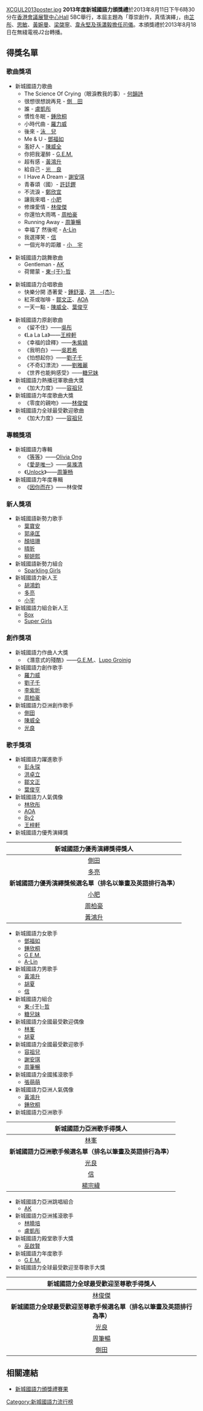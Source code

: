 [XCGUL2013poster.jpg](https://zh.wikipedia.org/wiki/File:XCGUL2013poster.jpg "fig:XCGUL2013poster.jpg")
**2013年度新城國語力頒獎禮**於2013年8月11日下午6時30分在[香港會議展覽中心Hall](../Page/香港會議展覽中心.md "wikilink")
5BC舉行，本屆主題為「尊崇創作，真情演繹」，由[芷彤](https://zh.wikipedia.org/wiki/芷彤 "wikilink")、[思敏](https://zh.wikipedia.org/wiki/思敏 "wikilink")、[黃婉曼](../Page/黃婉曼.md "wikilink")、[梁棨寧](https://zh.wikipedia.org/wiki/梁棨寧 "wikilink")、[韋永堅及](https://zh.wikipedia.org/wiki/韋永堅 "wikilink")[孫瀟毅擔任司儀](https://zh.wikipedia.org/wiki/孫瀟毅 "wikilink")。本頒獎禮於2013年8月18日在無綫電視J2台轉播。

## 得獎名單

### 歌曲獎項

  - 新城國語力歌曲
      - The Science Of Crying（眼淚教我的事）-
        [何韻詩](https://zh.wikipedia.org/wiki/何韻詩 "wikilink")
      - 很想很想說再見 - [側　田](../Page/側田.md "wikilink")
      - 誰 - [盧凱彤](https://zh.wikipedia.org/wiki/盧凱彤 "wikilink")
      - 慣性冬眠 - [鍾欣桐](https://zh.wikipedia.org/wiki/鍾欣桐 "wikilink")
      - 小時代曲 - [羅力威](../Page/羅力威.md "wikilink")
      - 後來 - [泳　兒](../Page/泳兒.md "wikilink")
      - Me & U - [鄧福如](../Page/鄧福如.md "wikilink")
      - 濫好人 - [陳威全](https://zh.wikipedia.org/wiki/陳威全 "wikilink")
      - 你把我灌醉 - [G.E.M.](https://zh.wikipedia.org/wiki/鄧紫棋 "wikilink")
      - 超有感 - [黃鴻升](https://zh.wikipedia.org/wiki/黃鴻升 "wikilink")
      - 給自己 - [光　良](../Page/光良.md "wikilink")
      - I Have A Dream - [謝安琪](../Page/謝安琪.md "wikilink")
      - 青春頌（國）- [許廷鏗](https://zh.wikipedia.org/wiki/許廷鏗 "wikilink")
      - 不流淚 - [鄭欣宜](../Page/鄭欣宜.md "wikilink")
      - 讓我來唱 - [小肥](../Page/小肥.md "wikilink")
      - 修煉愛情 - [林俊傑](https://zh.wikipedia.org/wiki/林俊傑 "wikilink")
      - 你還怕大雨嗎 - [周柏豪](../Page/周柏豪.md "wikilink")
      - Running Away -
        [周筆暢](https://zh.wikipedia.org/wiki/周筆暢 "wikilink")
      - 幸福了 然後呢 - [A-Lin](https://zh.wikipedia.org/wiki/黃麗玲 "wikilink")
      - 我選擇笑 - [信](https://zh.wikipedia.org/wiki/蘇見信 "wikilink")
      - 一個光年的距離 - [小　宇](../Page/小宇.md "wikilink")

<!-- end list -->

  - 新城國語力跳舞歌曲
      - Gentleman - [AK](../Page/AK_\(音樂團體\).md "wikilink")
      - 荷爾蒙 - [東-{于}-哲](https://zh.wikipedia.org/wiki/東于哲 "wikilink")

<!-- end list -->

  - 新城國語力合唱歌曲
      - 快樂分開 憑著愛 -
        [鍾舒漫](../Page/鍾舒漫.md "wikilink")、[洪　-{杰}-](../Page/洪杰_\(歌手\).md "wikilink")
      - 紅茶或咖啡 -
        [鄒文正](../Page/鄒文正.md "wikilink")、[AOA](https://zh.wikipedia.org/wiki/AOA_\(香港\) "wikilink")
      - 一天一點 -
        [陳威全](https://zh.wikipedia.org/wiki/陳威全 "wikilink")、[葉俊亨](../Page/葉俊亨.md "wikilink")

<!-- end list -->

  - 新城國語力原創歌曲
      - 《留不住》——[吳彤](../Page/吳彤_\(歌手\).md "wikilink")
      - 《La La La》——[王梓軒](../Page/王梓軒.md "wikilink")
      - 《幸福的詮釋》——[朱紫嬈](../Page/朱紫嬈.md "wikilink")
      - 《我明白》——[吳若希](../Page/吳若希.md "wikilink")
      - 《怕想起你》——[劉子千](../Page/劉子千.md "wikilink")
      - 《不奇幻漂流》——[劉雅麗](../Page/劉雅麗.md "wikilink")
      - 《世界也能夠感受》——[糖兄妹](../Page/糖兄妹.md "wikilink")
  - 新城國語力熱播冠軍歌曲大獎
      - 《加大力度》——[容祖兒](https://zh.wikipedia.org/wiki/容祖兒 "wikilink")
  - 新城國語力年度歌曲大獎
      - 《零度的親吻》——[林俊傑](https://zh.wikipedia.org/wiki/林俊傑 "wikilink")
  - 新城國語力全球最受歡迎歌曲
      - 《加大力度》——[容祖兒](https://zh.wikipedia.org/wiki/容祖兒 "wikilink")

### 專輯獎項

  - 新城國語力專輯
      - 《[等等](https://zh.wikipedia.org/wiki/等等 "wikilink")》——[Olivia
        Ong](https://zh.wikipedia.org/wiki/Olivia_Ong "wikilink")
      - 《[愛是唯一](https://zh.wikipedia.org/wiki/愛是唯一_\(吳滌清專輯\) "wikilink")》——[吳滌清](https://zh.wikipedia.org/wiki/吳滌清 "wikilink")
      - 《[Unlock](https://zh.wikipedia.org/wiki/Unlock "wikilink")》——[周筆畅](https://zh.wikipedia.org/wiki/周筆畅 "wikilink")
  - 新城國語力年度專輯
      - 《[因你而在](../Page/因你而在.md "wikilink")》——林俊傑

### 新人獎項

  - 新城國語新勢力歌手
      - [葉寶安](https://zh.wikipedia.org/wiki/葉寶安 "wikilink")
      - [郭承匡](https://zh.wikipedia.org/wiki/郭承匡 "wikilink")
      - [顏培珊](https://zh.wikipedia.org/wiki/顏培珊 "wikilink")
      - [晴昕](https://zh.wikipedia.org/wiki/晴昕 "wikilink")
      - [柳妍熙](https://zh.wikipedia.org/wiki/柳妍熙 "wikilink")
  - 新城國語新勢力組合
      - [Sparkling Girls](../Page/Sparkling_Girls.md "wikilink")
  - 新城國語力新人王
      - [胡鴻鈞](https://zh.wikipedia.org/wiki/胡鴻鈞 "wikilink")
      - [多亮](https://zh.wikipedia.org/wiki/多亮 "wikilink")
      - [小宇](../Page/小宇.md "wikilink")
  - 新城國語力組合新人王
      - [Box](../Page/Box_\(組合\).md "wikilink")
      - [Super
        Girls](https://zh.wikipedia.org/wiki/Super_Girls "wikilink")

### 創作獎項

  - 新城國語力作曲人大獎
      - 《潛意式的殘酷》——[G.E.M.](https://zh.wikipedia.org/wiki/G.E.M. "wikilink")、[Lupo
        Groinig](https://zh.wikipedia.org/wiki/Lupo_Groinig "wikilink")
  - 新城國語力創作歌手
      - [羅力威](../Page/羅力威.md "wikilink")
      - [劉子千](../Page/劉子千.md "wikilink")
      - [李紫昕](../Page/李紫昕.md "wikilink")
      - [周柏豪](../Page/周柏豪.md "wikilink")
  - 新城國語力亞洲創作歌手
      - [側田](../Page/側田.md "wikilink")
      - [陳威全](https://zh.wikipedia.org/wiki/陳威全 "wikilink")
      - [光良](../Page/光良.md "wikilink")

### 歌手獎項

  - 新城國語力躍進歌手
      - [彭永琛](../Page/彭永琛.md "wikilink")
      - [洪卓立](../Page/洪卓立.md "wikilink")
      - [鄒文正](../Page/鄒文正.md "wikilink")
      - [葉俊亨](../Page/葉俊亨.md "wikilink")
  - 新城國語力人氣偶像
      - [林欣彤](../Page/林欣彤.md "wikilink")
      - [AOA](https://zh.wikipedia.org/wiki/AOA_\(香港\) "wikilink")
      - [By2](https://zh.wikipedia.org/wiki/By2 "wikilink")
      - [王梓軒](../Page/王梓軒.md "wikilink")
  - 新城國語力優秀演繹獎

|                  **新城國語力優秀演繹獎得獎人**                  |
| :-------------------------------------------------: |
|           [側田](../Page/側田.md "wikilink")            |
|  [多亮](https://zh.wikipedia.org/wiki/多亮 "wikilink")  |
|          **新城國語力優秀演繹獎候選名單（排名以筆畫及英語排行為準）**           |
|           [小肥](../Page/小肥.md "wikilink")            |
|          [周柏豪](../Page/周柏豪.md "wikilink")           |
| [黃鴻升](https://zh.wikipedia.org/wiki/黃鴻升 "wikilink") |

  - 新城國語力女歌手
      - [鄧福如](../Page/鄧福如.md "wikilink")
      - [鍾欣桐](https://zh.wikipedia.org/wiki/鍾欣桐 "wikilink")
      - [G.E.M.](https://zh.wikipedia.org/wiki/鄧紫棋 "wikilink")
      - [A-Lin](https://zh.wikipedia.org/wiki/黃麗玲 "wikilink")
  - 新城國語力男歌手
      - [黃鴻升](https://zh.wikipedia.org/wiki/黃鴻升 "wikilink")
      - [胡夏](https://zh.wikipedia.org/wiki/胡夏 "wikilink")
      - [信](https://zh.wikipedia.org/wiki/蘇見信 "wikilink")
  - 新城國語力組合
      - [東-{于}-哲](https://zh.wikipedia.org/wiki/東于哲 "wikilink")
      - [糖兄妹](../Page/糖兄妹.md "wikilink")
  - 新城國語力全國最受歡迎偶像
      - [林峯](https://zh.wikipedia.org/wiki/林峯 "wikilink")
      - [胡夏](https://zh.wikipedia.org/wiki/胡夏 "wikilink")
  - 新城國語力全國最受歡迎歌手
      - [容祖兒](https://zh.wikipedia.org/wiki/容祖兒 "wikilink")
      - [謝安琪](../Page/謝安琪.md "wikilink")
      - [周筆暢](https://zh.wikipedia.org/wiki/周筆暢 "wikilink")
  - 新城國語力全國搖滾歌手
      - [張萌萌](https://zh.wikipedia.org/wiki/張萌萌 "wikilink")
  - 新城國語力亞洲人氣偶像
      - [黃鴻升](https://zh.wikipedia.org/wiki/黃鴻升 "wikilink")
      - [鍾欣桐](https://zh.wikipedia.org/wiki/鍾欣桐 "wikilink")
  - 新城國語力亞洲歌手

|                  **新城國語力亞洲歌手得獎人**                   |
| :-------------------------------------------------: |
|  [林峯](https://zh.wikipedia.org/wiki/林峯 "wikilink")  |
|           **新城國語力亞洲歌手候選名單（排名以筆畫及英語排行為準）**           |
|           [光良](../Page/光良.md "wikilink")            |
|  [信](https://zh.wikipedia.org/wiki/蘇見信 "wikilink")  |
| [楊宗緯](https://zh.wikipedia.org/wiki/楊宗緯 "wikilink") |

  - 新城國語力亞洲跳唱組合
      - [AK](../Page/AK_\(音樂團體\).md "wikilink")
  - 新城國語力亞洲搖滾歌手
      - [林曉培](../Page/林曉培.md "wikilink")
      - [盧凱彤](https://zh.wikipedia.org/wiki/盧凱彤 "wikilink")
  - 新城國語力殿堂歌手大獎
      - [巫啟賢](../Page/巫啟賢.md "wikilink")
  - 新城國語力年度歌手
      - [G.E.M.](https://zh.wikipedia.org/wiki/鄧紫棋 "wikilink")
  - 新城國語力全球最受歡迎至尊歌手大獎

|               **新城國語力全球最受歡迎至尊歌手得獎人**                |
| :-------------------------------------------------: |
| [林俊傑](https://zh.wikipedia.org/wiki/林俊傑 "wikilink") |
|        **新城國語力全球最受歡迎至尊歌手候選名單（排名以筆畫及英語排行為準）**        |
|           [光良](../Page/光良.md "wikilink")            |
| [周筆暢](https://zh.wikipedia.org/wiki/周筆暢 "wikilink") |
|           [側田](../Page/側田.md "wikilink")            |

## 相關連結

  - [新城國語力頒獎禮賽果](http://news.on.cc/cnt/entertainment/20130812/bkn-20130812122851840-0812_00862_001.html)

[Category:新城國語力流行榜](https://zh.wikipedia.org/wiki/Category:新城國語力流行榜 "wikilink")
